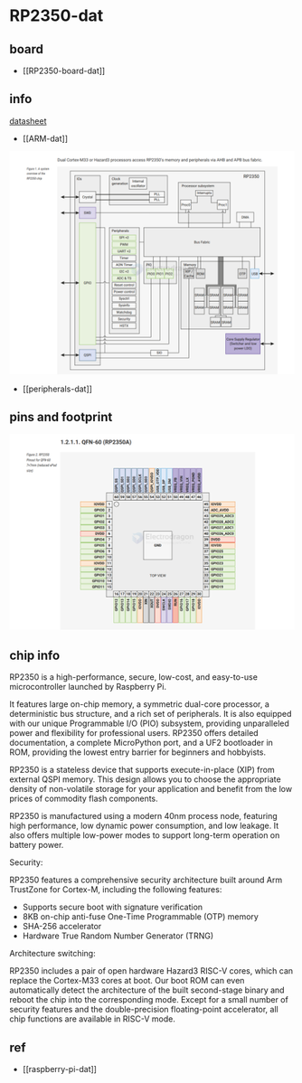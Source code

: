 # RP2350-dat


## board 

- [[RP2350-board-dat]]

## info 

[datasheet](https://datasheets.raspberrypi.com/rp2350/rp2350-datasheet.pdf) 


- [[ARM-dat]]

![](2025-10-08-13-17-42.png)

- [[peripherals-dat]]


## pins and footprint 

![](2025-10-08-13-19-46.png)


## chip info

RP2350 is a high-performance, secure, low-cost, and easy-to-use microcontroller launched by Raspberry Pi.

It features large on-chip memory, a symmetric dual-core processor, a deterministic bus structure, and a rich set of peripherals. It is also equipped with our unique Programmable I/O (PIO) subsystem, providing unparalleled power and flexibility for professional users. RP2350 offers detailed documentation, a complete MicroPython port, and a UF2 bootloader in ROM, providing the lowest entry barrier for beginners and hobbyists.

RP2350 is a stateless device that supports execute-in-place (XIP) from external QSPI memory. This design allows you to choose the appropriate density of non-volatile storage for your application and benefit from the low prices of commodity flash components.

RP2350 is manufactured using a modern 40nm process node, featuring high performance, low dynamic power consumption, and low leakage. It also offers multiple low-power modes to support long-term operation on battery power.


Security:

RP2350 features a comprehensive security architecture built around Arm TrustZone for Cortex-M, including the following features:

- Supports secure boot with signature verification
- 8KB on-chip anti-fuse One-Time Programmable (OTP) memory
- SHA-256 accelerator
- Hardware True Random Number Generator (TRNG)

Architecture switching:

RP2350 includes a pair of open hardware Hazard3 RISC-V cores, which can replace the Cortex-M33 cores at boot. Our boot ROM can even automatically detect the architecture of the built second-stage binary and reboot the chip into the corresponding mode. Except for a small number of security features and the double-precision floating-point accelerator, all chip functions are available in RISC-V mode.



## ref 

- [[raspberry-pi-dat]]
